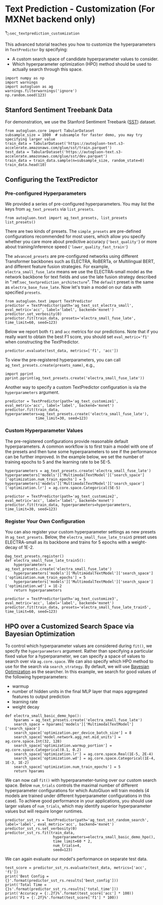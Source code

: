 # Text Prediction - Customization (For MXNet backend only)
:label:`sec_textprediction_customization`

This advanced tutorial teaches you how to customize the hyperparameters in `TextPredictor` by specifying:

- A custom search space of candidate hyperparameter values to consider.
- Which hyperparameter optimization (HPO) method should be used to actually search through this space.


```{.python .input}
import numpy as np
import warnings
import autogluon as ag
warnings.filterwarnings('ignore')
np.random.seed(123)
```

## Stanford Sentiment Treebank Data

For demonstration, we use the Stanford Sentiment Treebank ([SST](https://nlp.stanford.edu/sentiment/)) dataset.


```{.python .input}
from autogluon.core import TabularDataset
subsample_size = 1000  # subsample for faster demo, you may try specifying larger value
train_data = TabularDataset('https://autogluon-text.s3-accelerate.amazonaws.com/glue/sst/train.parquet')
test_data = TabularDataset('https://autogluon-text.s3-accelerate.amazonaws.com/glue/sst/dev.parquet')
train_data = train_data.sample(n=subsample_size, random_state=0)
train_data.head(10)
```

## Configuring the TextPredictor

### Pre-configured Hyperparameters

We provided a series of pre-configured hyperparameters. You may list the keys from `ag_text_presets` via `list_presets`.


```{.python .input}
from autogluon.text import ag_text_presets, list_presets
list_presets()
```

There are two kinds of presets. The `simple_presets` are pre-defined configurations recommended for most users, which allow you specify whether you care more about predictive accuracy (`'best_quality'`) or more about training/inference speed (`'lower_quality_fast_train'`)

The `advanced_presets` are pre-configured networks using different Transformer backbones such as ELECTRA, RoBERTa, or Multilingual BERT, and different feature fusion strategies. For example, `electra_small_fuse_late` means we use the ELECTRA-small model as the network backbone for text fields  and use the late fusion strategy described in ":ref:`sec_textprediction_architecture`". The  `default` preset is the same as `electra_base_fuse_late`. Now let's train a model on our data with specified `presets`.


```{.python .input}
from autogluon.text import TextPredictor
predictor = TextPredictor(path='ag_text_sst_electra_small', eval_metric='acc', label='label', backend='mxnet')
predictor.set_verbosity(0)
predictor.fit(train_data, presets='electra_small_fuse_late', time_limit=60, seed=123)
```

Below we report both `f1` and `acc` metrics for our predictions. Note that if you really want to obtain the best F1 score, you should set `eval_metric='f1'` when constructing the TextPredictor.


```{.python .input}
predictor.evaluate(test_data, metrics=['f1', 'acc'])
```

To view the pre-registered hyperparameters, you can call `ag_text_presets.create(presets_name)`, e.g.,


```{.python .input}
import pprint
pprint.pprint(ag_text_presets.create('electra_small_fuse_late'))
```

Another way to specify a custom TextPredictor configuration is via the `hyperparameters` argument.


```{.python .input}
predictor = TextPredictor(path='ag_text_customize1', eval_metric='acc', label='label', backend='mxnet')
predictor.fit(train_data, hyperparameters=ag_text_presets.create('electra_small_fuse_late'),
              time_limit=30, seed=123)
```

### Custom Hyperparameter Values

The pre-registered configurations provide reasonable default hyperparameters. A common workflow is to first train a model with one of the presets and then tune some hyperparameters to see if the performance can be further improved. In the example below, we set the number of training epochs to 5 and the learning rate to be 5E-5.


```{.python .input}
hyperparameters = ag_text_presets.create('electra_small_fuse_late')
hyperparameters['models']['MultimodalTextModel']['search_space']['optimization.num_train_epochs'] = 5
hyperparameters['models']['MultimodalTextModel']['search_space']['optimization.lr'] = ag.core.space.Categorical(5E-5)

predictor = TextPredictor(path='ag_text_customize2', eval_metric='acc', label='label', backend='mxnet')
predictor.fit(train_data, hyperparameters=hyperparameters, time_limit=30, seed=123)
```

### Register Your Own Configuration

You can also register your custom hyperparameter settings as new presets in `ag_text_presets`. Below, the `electra_small_fuse_late_train5` preset uses ELECTRA-small as its backbone
and trains for 5 epochs with a weight-decay of 1E-2.


```{.python .input}
@ag_text_presets.register()
def electra_small_fuse_late_train5():
    hyperparameters = ag_text_presets.create('electra_small_fuse_late')
    hyperparameters['models']['MultimodalTextModel']['search_space']['optimization.num_train_epochs'] = 5
    hyperparameters['models']['MultimodalTextModel']['search_space']['optimization.wd'] = 1E-2
    return hyperparameters

predictor = TextPredictor(path='ag_text_customize3', eval_metric='acc', label='label', backend='mxnet')
predictor.fit(train_data, presets='electra_small_fuse_late_train5', time_limit=60, seed=123)
```

## HPO over a Customized Search Space via Bayesian Optimization

To control which hyperparameter values are considered during `fit()`, we specify the `hyperparameters` argument. Rather than specifying a particular fixed value for a hyperparameter, we can specify a space of values to search over via `ag.core.space`. 
We can also specify which HPO method to use for the search via `search_strategy`. 
By default, we will use [Bayesian Optimization](https://arxiv.org/pdf/1807.02811.pdf) as the searcher.
In this example, we search for good values of the following hyperparameters:

- warmup
- number of hidden units in the final MLP layer that maps aggregated features to output prediction
- learning rate
- weight decay


```{.python .input}
def electra_small_basic_demo_hpo():
    hparams = ag_text_presets.create('electra_small_fuse_late')
    search_space = hparams['models']['MultimodalTextModel']['search_space']
    search_space['optimization.per_device_batch_size'] = 8
    search_space['model.network.agg_net.mid_units'] = ag.core.space.Int(32, 128)
    search_space['optimization.warmup_portion'] = ag.core.space.Categorical(0.1, 0.2)
    search_space['optimization.lr'] = ag.core.space.Real(1E-5, 2E-4)
    search_space['optimization.wd'] = ag.core.space.Categorical(1E-4, 1E-3, 1E-2)
    search_space['optimization.num_train_epochs'] = 5
    return hparams
```

We can now call `fit()` with hyperparameter-tuning over our custom search space.
Below `num_trials` controls the maximal number of different hyperparameter configurations for which AutoGluon will train models (4 models are trained under different hyperparameter configurations in this case). To achieve good performance in your applications, you should use larger values of `num_trials`, which may identify superior hyperparameter values but will require longer runtimes.


```{.python .input}
predictor_sst_rs = TextPredictor(path='ag_text_sst_random_search', label='label', eval_metric='acc', backend='mxnet')
predictor_sst_rs.set_verbosity(0)
predictor_sst_rs.fit(train_data,
                      hyperparameters=electra_small_basic_demo_hpo(),
                      time_limit=60 * 2,
                      num_trials=4,
                      seed=123)
```

We can again evaluate our model's performance on separate test data.


```{.python .input}
test_score = predictor_sst_rs.evaluate(test_data, metrics=['acc', 'f1'])
print('Best Config = {}'.format(predictor_sst_rs.results['best_config']))
print('Total Time = {}s'.format(predictor_sst_rs.results['total_time']))
print('Accuracy = {:.2f}%'.format(test_score['acc'] * 100))
print('F1 = {:.2f}%'.format(test_score['f1'] * 100))
```
